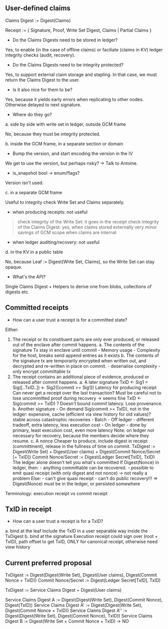 User-defined claims
-------------------

Claims Digest := Digest(Claims)

Receipt := {
    Signature,
    Proof,
    Write Set Digest,
    Claims | Partial Claims
}

- Do the Claims Digests need to be stored in ledger?

Yes, to enable (in the case of offline claims) or faciliate (claims in KV) ledger integrity checks (audit, recovery).

- Do the Claims Digests need to be integrity protected?

Yes, to support external claim storage and stapling. In that case, we must return the Claims Digest to the user.

- Is it also nice for them to be?

Yes, because it yields early errors when replicating to other nodes. Otherwise delayed to next signature.

- Where do they go?

a. side by side with write set in ledger, outside GCM frame

No, because they must be integrity protected.

b. inside the GCM frame, in a separate section or domain

- Bump the version, and start encoding the version in the IV

We get to use the version, but perhaps risky? -> Talk to Antoine.

- is_snapshot bool -> enum/flags?

Version isn't used.

c. in a separate GCM frame

Useful to integrity check Write Set and Claims separately.

- when producing receipts: not useful

> check integrity of the Write Set: it goes in the receipt
> check integrity of the Claims Digest: yes, when claims stored externally
> very minor savings of GCM scope when claims are internal

- when ledger auditing/recovery: not useful

d. in the KV in a public table

No, because Leaf := Digest(Write Set, Claims), so the Write Set can stay opaque.

- What's the API?

Single Claims Digest + Helpers to derive one from blobs, collections of digests etc.

Committed receipts
------------------

- How can a user trust a receipt is for a committed state?

Either:

1. The receipt or its constituent parts are only ever produced, or released out of the enclave after commit happens.
    a. The contents of the signature Tx stay in enclave until commit
        - Memory usage
        - Complexity for the host, breaks send append entries as it exists
    b. The contents of the signature tx are temporarily encrypted when written out, and decrypted and re-written in place on commit.
        - deserialise complexity
        - only encrypt committable tx
2. The receipt contains an additional piece of evidence, produced or released after commit happens.
    a. A later signature
        TxID <- Sig1 = Sig([..TxID..]) <- Sig2([commit >= Sig1])
        Latency for producing receipt
        Can never get a receipt over the last transaction?
        Must be careful not to lose uncommitted proof during recovery -> seems fine
        TxID <- Sig(commit >= TxID) ? Doesn't bound commit latency. Lose provenance.
    b. Another signature
        - On demand Sig(commit >= TxID), not in the ledger: expensive, cache (efficient via view history for old values)? stable across catastrophic recoveries
        - Batch
            - Off ledger - different tradeoff, extra latency, less execution cost
            - On ledger - done by primary, least execution cost, even more latency
        Note: on ledger not necessary for recovery, because the members decide where they resume.
    c. A nonce
    Cheaper to produce, include digest in receipt (committment), release in the fullness of time on commit.
    TxDigest := Digest(Write Set) + Digest(User claims) + Digest(Commit Nonce/Secret [+ TxID])
    Commit Nonce/Secret := Digest(Ledger Secret[TxID], TxID)
    The ledger alone doesn't tell you what's committed
    If Digest(Nonce) in ledger, then:
        - anything committable can be recovered.
        - possible to emit quasi receipt (with only digest and not nonce) -> not really a problem
    Else:
        - can't give quasi receipt
        - can't do public recovery!!!
    => Digest(Nonce) _must_ be in the ledger, or persisted somewhere

Terminology: execution receipt vs commit receipt

TxID in receipt
---------------

- How can a user trust a receipt is for a TxID?

a. bind at the leaf
    Include the TxID in a user separable way inside the TxDigest
b. bind at the signature
    Execution receipt could sign over (root + TxID), path offset to get TxID, ONLY for canonical receipt, otherwise need view history


Current preferred proposal
--------------------------

TxDigest := Digest(Digest(Write Set), Digest(User claims), Digest(Commit Nonce + TxID))
Commit Nonce/Secret := Digest(Ledger Secret[TxID], TxID)

TxDigest := Service Claims Digest + Digest(User claims)

Service Claims Digest A := Digest(Digest(Write Set), Digest(Commit Nonce), Digest(TxID))
Service Claims Digest A' := Digest(Digest(Write Set), Digest(Commit Nonce + TxID))
Service Claims Digest A'' := Digest(Digest(Write Set), Digest(Commit Nonce), TxID))
Service Claims Digest B := Digest(Write Set + Commit Nonce + TxID) -> NO